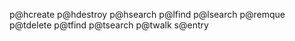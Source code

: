 p@hcreate
p@hdestroy
p@hsearch
p@lfind
p@lsearch
p@remque
p@tdelete
p@tfind
p@tsearch
p@twalk
s@entry
